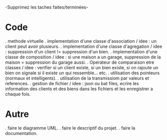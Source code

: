\-Supprimez les taches faites/terminées\-

# Code

. methode virtuelle
. implementation d'une classe d'association / idee : un client peut avoir plusieurs.
. implementation d'une classe d'agregation / idee : suppression d'un client != suppression d'un bien.
. implementation d'une classe de composition / idee : si une maison a un garage, suppression de la maison = suppression du garage aussi.
. Operateur de comparaison etre classes / idee : verifier si un client existe, si un bien existe, si on rajoute un bien on signale si il existe un qui ressemble... etc.
. utilisation des pointeurs (normaux et intelligents).
. utilisation de la transmissiom par valeurs et references.
. gestion de fichier / idee : json ou bat files, ecrire les information des clients et des biens dans les fichiers et les enregistrer a chaque fois.


# Autre 
. faire le diagramme UML.
. faire le descriptif du projet.
. faire la documentation.